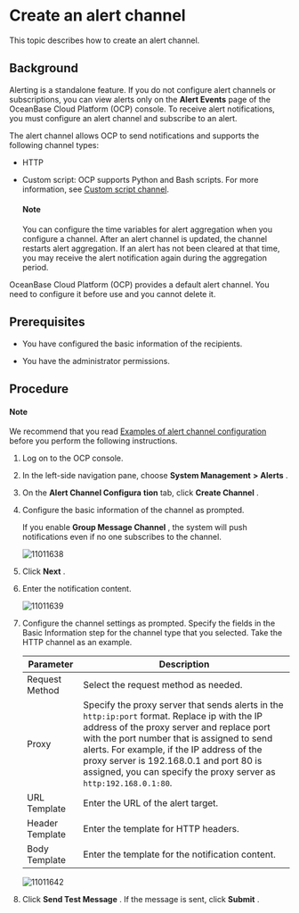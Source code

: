 Create an alert channel 
============================================

This topic describes how to create an alert channel. 

Background 
-------------------------------

Alerting is a standalone feature. If you do not configure alert channels or subscriptions, you can view alerts only on the **Alert Events** page of the OceanBase Cloud Platform (OCP) console. To receive alert notifications, you must configure an alert channel and subscribe to an alert. 

The alert channel allows OCP to send notifications and supports the following channel types:

* HTTP
* Custom script: OCP supports Python and Bash scripts. For more information, see [Custom script channel](../12.appendix/9.alarm-channel-configuration-example.md).

  



  <main id="notice" type='explain'>
    <h4>Note</h4>
    <p>You can configure the time variables for alert aggregation when you configure a channel. After an alert channel is updated, the channel restarts alert aggregation. If an alert has not been cleared at that time, you may receive the alert notification again during the aggregation period.</p>
  </main>

OceanBase Cloud Platform (OCP) provides a default alert channel. You need to configure it before use and you cannot delete it.

Prerequisites 
----------------------------------

* You have configured the basic information of the recipients.

  

* You have the administrator permissions.

  




Procedure 
------------------------------

  <main id="notice" type='explain'>
    <h4>Note</h4>
    <p>We recommend that you read <a href="../12.appendix/9.alarm-channel-configuration-example.md">Examples of alert channel configuration</a> before you perform the following instructions.</p>
  </main>

1. Log on to the OCP console.

   

2. In the left-side navigation pane, choose **System Management** **\>** **Alerts** .

   

3. On the **Alert Channel Configura** **tion** tab, click **Create Channel** .

   

4. Configure the basic information of the channel as prompted.

   If you enable **Group Message Channel** , the system will push notifications even if no one subscribes to the channel. 

   ![11011638](https://help-static-aliyun-doc.aliyuncs.com/assets/img/en-US/5772477361/p346333.png)
   

5. Click **Next** .

   

6. Enter the notification content.

   ![11011639](https://help-static-aliyun-doc.aliyuncs.com/assets/img/en-US/5772477361/p346335.png)
   

7. Configure the channel settings as prompted. Specify the fields in the Basic Information step for the channel type that you selected. Take the HTTP channel as an example. 

   

   |    Parameter    |                                                                                                                                                                                Description                                                                                                                                                                                |
   |-----------------|---------------------------------------------------------------------------------------------------------------------------------------------------------------------------------------------------------------------------------------------------------------------------------------------------------------------------------------------------------------------------|
   | Request Method  | Select the request method as needed.                                                                                                                                                                                                                                                                                                                                      |
   | Proxy           | Specify the proxy server that sends alerts in the `http:ip:port` format. Replace ip with the IP address of the proxy server and replace port with the port number that is assigned to send alerts.  For example, if the IP address of the proxy server is 192.168.0.1 and port 80 is assigned, you can specify the proxy server as `http:192.168.0.1:80`. |
   | URL Template    | Enter the URL of the alert target.                                                                                                                                                                                                                                                                                                                                        |
   | Header Template | Enter the template for HTTP headers.                                                                                                                                                                                                                                                                                                                                      |
   | Body Template   | Enter the template for the notification content.                                                                                                                                                                                                                                                                                                                          |

   

   ![11011642](https://help-static-aliyun-doc.aliyuncs.com/assets/img/en-US/6772477361/p346340.png)
   

8. Click **Send Test Message** . If the message is sent, click **Submit** .

   




